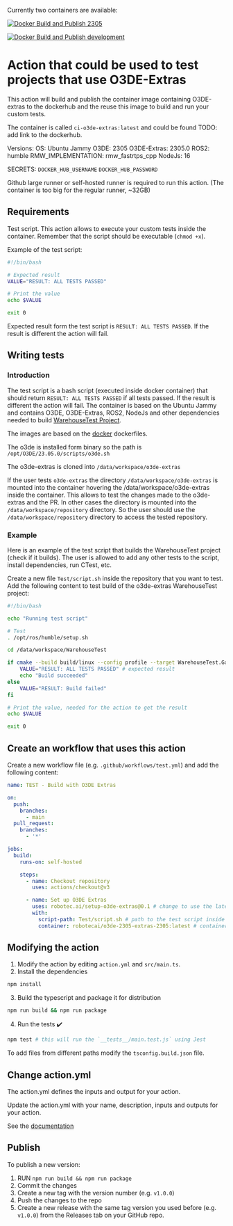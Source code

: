 Currently two containers are available:

[![Docker Build and Publish 2305](https://github.com/RobotecAI/setup-o3de-extras/actions/workflows/daily-o3de-extras-2305-build.yml/badge.svg)](https://github.com/RobotecAI/setup-o3de-extras/actions/workflows/daily-o3de-extras-2305-build.yml)

[![Docker Build and Publish development](https://github.com/RobotecAI/setup-o3de-extras/actions/workflows/daily-o3de-extras-development-build.yml/badge.svg)](https://github.com/RobotecAI/setup-o3de-extras/actions/workflows/daily-o3de-extras-development-build.yml)

# Action that could be used to test projects that use O3DE-Extras

This action will build and publish the container image containing O3DE-extras to the dockerhub and the reuse this image to build and run your custom tests.

The container is called `ci-o3de-extras:latest` and could be found TODO: add link to the dockerhub.

Versions:
OS: Ubuntu Jammy
O3DE: 2305
O3DE-Extras: 2305.0
ROS2: humble
RMW_IMPLEMENTATION: rmw_fastrtps_cpp
NodeJs: 16

SECRETS:
`DOCKER_HUB_USERNAME`
`DOCKER_HUB_PASSWORD`

Github large runner or self-hosted runner is required to run this action. (The container is too big for the regular runner, ~32GB)

## Requirements

Test script. This action allows to execute your custom tests inside the container. Remember that the script should be executable (`chmod +x`).

Example of the test script:
```bash
#!/bin/bash

# Expected result
VALUE="RESULT: ALL TESTS PASSED"

# Print the value
echo $VALUE

exit 0
```

Expected result form the test script is `RESULT: ALL TESTS PASSED`. If the result is different the action will fail.

## Writing tests

### Introduction

The test script is a bash script (executed inside docker container) that should return `RESULT: ALL TESTS PASSED` if all tests passed. If the result is different the action will fail. The container is based on the Ubuntu Jammy and contains O3DE, O3DE-Extras, ROS2, NodeJs and other dependencies needed to build [WarehouseTest Project](https://development--o3deorg.netlify.app/docs/user-guide/interactivity/robotics/project-configuration/).

The images are based on the [docker](./docker/) dockerfiles.

The o3de is installed form binary so the path is `/opt/O3DE/23.05.0/scripts/o3de.sh` 

The o3de-extras is cloned into `/data/workspace/o3de-extras`

If the user tests `o3de-extras` the directory `/data/workspace/o3de-extras` is mounted into the container hovering the /data/workspace/o3de-extras inside the container. This allows to test the changes made to the o3de-extras and the PR. In other cases the directory is mounted into the `/data/workspace/repository` directory. So the user should use the `/data/workspace/repository` directory to access the tested repository.

### Example

Here is an example of the test script that builds the WarehouseTest project (check if it builds). The user is allowed to add any other tests to the script, install dependencies, run CTest, etc.


Create a new file `Test/script.sh` inside the repository that you want to test. Add the following content to test build of the o3de-extras WarehouseTest project:

```bash
#!/bin/bash

echo "Running test script"

# Test
. /opt/ros/humble/setup.sh

cd /data/workspace/WarehouseTest

if cmake --build build/linux --config profile --target WarehouseTest.GameLauncher Editor ; then
    VALUE="RESULT: ALL TESTS PASSED" # expected result
    echo "Build succeeded"
else
    VALUE="RESULT: Build failed"
fi

# Print the value, needed for the action to get the result
echo $VALUE

exit 0
```

## Create an workflow that uses this action

Create a new workflow file (e.g. `.github/workflows/test.yml`) and add the following content:

```yaml
name: TEST - Build with O3DE Extras

on:
  push:
    branches:
      - main
  pull_request:
    branches:
      - '*'

jobs:
  build:
    runs-on: self-hosted

    steps:
      - name: Checkout repository
        uses: actions/checkout@v3

      - name: Set up O3DE Extras
        uses: robotec.ai/setup-o3de-extras@0.1 # change to use the latest version
        with:
          script-path: Test/script.sh # path to the test script inside tested repository
          container: robotecai/o3de-2305-extras-2305:latest # container image to use
```


## Modifying the action

1. Modify the action by editing `action.yml` and `src/main.ts`. 
2. Install the dependencies
```bash
npm install
```
3. Build the typescript and package it for distribution
```bash
npm run build && npm run package
```
4. Run the tests :heavy_check_mark:  
```bash
npm test # this will run the `__tests__/main.test.js` using Jest
```

To add files from different paths modify the `tsconfig.build.json` file.

## Change action.yml

The action.yml defines the inputs and output for your action.

Update the action.yml with your name, description, inputs and outputs for your action.

See the [documentation](https://help.github.com/en/articles/metadata-syntax-for-github-actions)

## Publish 

To publish a new version: 
1. RUN `npm run build && npm run package`
2. Commit the changes
3. Create a new tag with the version number (e.g. `v1.0.0`)
4. Push the changes to the repo
5. Create a new release with the same tag version you used before (e.g. `v1.0.0`) from the Releases tab on your GitHub repo.

